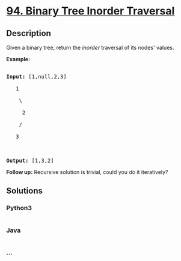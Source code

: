 # [94. Binary Tree Inorder Traversal](https://leetcode.com/problems/binary-tree-inorder-traversal)

## Description
<p>Given a binary tree, return the <em>inorder</em> traversal of its nodes&#39; values.</p>



<p><strong>Example:</strong></p>



<pre>

<strong>Input:</strong> [1,null,2,3]

   1

    \

     2

    /

   3



<strong>Output:</strong> [1,3,2]</pre>



<p><strong>Follow up:</strong> Recursive solution is trivial, could you do it iteratively?</p>




## Solutions


<!-- tabs:start -->

### **Python3**

```python

```

### **Java**

```java

```

### **...**
```

```

<!-- tabs:end -->